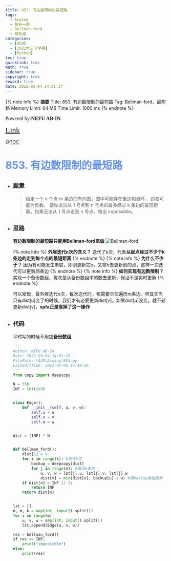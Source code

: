 ```yaml
---
title: 853. 有边数限制的最短路
tags:
  - Acwing
  - 每日一题
  - Bellman-ford
  - 最短路
categories:
  - [ACM]
  - [2022大三下学期]
  - [Python]
toc: true
quicklink: true
math: true
sidebar: true
copyright: true
reward: true
date: 2022-03-04 14:01:37
---
```



{% note info %}
**摘要**
Title: 853. 有边数限制的最短路
Tag: Bellman-ford、最短路
Memory Limit: 64 MB
Time Limit: 1000 ms
{% endnote %}
<!-- more -->

<font size=3 face=楷体>Powered by:**NEFU AB-IN**</font>

<font color=#FFA500 size=5 face=楷体>[Link](https://www.acwing.com/problem/content/855/)</font>

@[TOC](文章目录)

# <font color=#6495ED size=6>853. 有边数限制的最短路</font>

* ## <font size=4 face=粗体>题意</font>

  >给定一个 n 个点 m 条边的有向图，图中可能存在重边和自环， 边权可能为负数。
  >请你求出从 1 号点到 n 号点的最多经过 k 条边的最短距离，如果无法从 1 号点走到 n 号点，输出 impossible。

* ## <font size=4 face=粗体>思路</font>

  **有边数限制的最短路只能用Bellman-ford来做**
  ![Bellman-ford](https://oss.ab-in.cn/Pictures/bellman.png)

  {% note info %}
  **外层迭代n次的含义？**
  迭代了k次，代表**从起点经过不少于k条边的走到每个点的最短距离**
  {% endnote %}
  {% note info %}
  **为什么不少于？**
  因为有可能发生串联，即刚更新完b，又拿b去更新别的点，这样一次迭代可以更新两条边
  {% endnote %}
  {% note info %}
  **如何实现有边数限制？**
  实现一个备份数组，每次是从备份数组中的数去更新，保证不是实时更新
  {% endnote %}

  可以发现，最外层迭代n次，每次迭代时，都需要全部遍历m条边。但其实当只有dist[u]变了的时候，我们才有必要更新dist[v]，如果dist[u]没变，就不必更新dist[v]，**spfa正是省掉了这一操作**

  
* ## <font size=4 face=粗体>代码</font>

  平时写的时候不用加**备份数组**
  ```python
  '''
  Author: NEFU AB-IN
  Date: 2022-03-04 14:01:18
  FilePath: \ACM\Acwing\853.py
  LastEditTime: 2022-03-04 14:49:56
  '''
  from copy import deepcopy

  N = 550
  INF = int(2e9)


  class Edge():
      def __init__(self, u, v, w):
          self.u = u
          self.v = v
          self.w = w


  dist = [INF] * N


  def bellman_ford():
      dist[1] = 0
      for i in range(k): #迭代k次
          backup = deepcopy(dist)
          for j in range(m): #遍历m条边
              u, v, w = lst[j].u, lst[j].v, lst[j].w
              dist[v] = min(dist[v], backup[u] + w) #用backup数组更新
      if dist[n] > INF // 2:
          return INF
      return dist[n]


  lst = []
  n, m, k = map(int, input().split())
  for i in range(m):
      u, v, w = map(int, input().split())
      lst.append(Edge(u, v, w))

  res = bellman_ford()
  if res == INF:
      print("impossible")
  else:
      print(res)

  ```